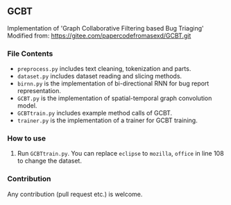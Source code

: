 ## GCBT

Implementation of 'Graph Collaborative Filtering based Bug Triaging'
Modified from: https://gitee.com/papercodefromasexd/GCBT.git

### File Contents

- `preprocess.py` includes text cleaning, tokenization and parts.
- `dataset.py` includes dataset reading and slicing methods.
- `birnn.py` is the implementation of bi-directional RNN for bug report representation.
- `GCBT.py` is the implementation of spatial-temporal graph convolution model.
- `GCBTtrain.py` includes example method calls of GCBT.
- `trainer.py` is the implementation of a trainer for GCBT training.

### How to use

1. Run `GCBTtrain.py`.
You can replace `eclipse` to `mozilla`, `office` in line 108 to change the dataset.

### Contribution

Any contribution (pull request etc.) is welcome.


